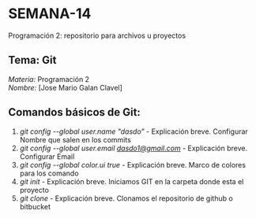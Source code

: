 # SEMANA-14
Programación 2: repositorio para archivos u proyectos

## Tema: Git  
*Materia:* Programación 2  
*Nombre:* [Jose Mario Galan Clavel]  

## Comandos básicos de Git:
1. *git config --global user.name "dasdo"* - Explicación breve. Configurar Nombre que salen en los commits
2. *git config --global user.email dasdo1@gmail.com* - Explicación breve. Configurar Email
3. *git config --global color.ui true* - Explicación breve. Marco de colores para los comando
4. *git init* - Explicación breve. Iniciamos GIT en la carpeta donde esta el proyecto
5. *git clone <url>* - Explicación breve. Clonamos el repositorio de github o bitbucket
